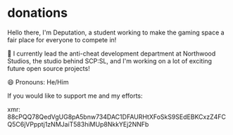 # donations

Hello there, I'm Deputation, a student working to make the gaming space a fair place for everyone to compete in!

🔭 I currently lead the anti-cheat development department at Northwood Studios, the studio behind SCP:SL, and I'm working on a lot of exciting future open source projects!

😄 Pronouns: He/Him

If you would like to support me and my efforts:

xmr: 88cPQQ78QedVgUG8pA5bnw734DAC1DFAURHtXFoSkS9SEdEBKCxzZ4FCQ5C6jVPpptj1zNMJaiT583hiMUp8NkkYEj2NNFb
